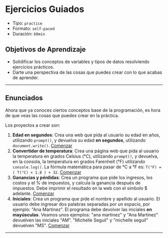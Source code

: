 # Ejercicios Guiados

- Tipo: `practice`
- Formato: `self-paced`
- Duración: `60min`

## Objetivos de Aprendizaje

- Solidificar los conceptos de variables y tipos de datos resolviendo ejercicios
  prácticos.
- Darte una perspectiva de las cosas que puedes crear con lo que acabas de
  aprender.

***

## Enunciados

Ahora que ya conoces ciertos conceptos base de la programación, es hora de que
veas las cosas que puedes crear en la práctica.

Los proyectos a crear son:

1. **Edad en segundos**: Crea una web que pida al usuario su edad en años,
   utilizando `prompt()`, y devuelva su edad **en segundos**, utilizando
   `document.write()`.
   [Comenzar](https://lab.cs50.io/Laboratoria/admission-curriculum/rediseno-prework-fe/admission/03-prework/07-guided-exercises/sandbox/01-edad-en-segundos/)
2. **Convertidor de temperatura**: Crea una página web que pida al usuario la
   temperatura en grados Celsius (°C), utilizando `prompt()`, y devuelva, en la
   consola, la temperatura en grados Farenheit (°F) utilizando `console.log()`.
   La fórmula matemática para pasar de °C a °F es: `T(°F) = ( T(°C) × 1.8 ) + 32`.
   [Comenzar](https://lab.cs50.io/Laboratoria/admission-curriculum/rediseno-prework-fe/admission/03-prework/07-guided-exercises/sandbox/02-convertidor-de-temperatura/)
3. **Ganancias y pérdidas**: Crea un programa que pide los ingresos, los costos
   y el % de impuestos, y calcula la ganancia después de impuestos. Debe
   imprimir el resultado en la web con el símbolo $ adelante. [Comenzar](https://lab.cs50.io/Laboratoria/admission-curriculum/rediseno-prework-fe/admission/03-prework/07-guided-exercises/sandbox/03-ganancias-y-perdidas/)
4. **Iniciales**: Crea un programa que pide el nombre y apellido al usuario. El
   usuario debe ingresar dos palabras separadas por un espacio, por ejemplo:
   "Ana Martinez". El programa debe devolver las iniciales **en mayúsculas**.
   Veamos unos ejemplos: "ana martinez" y "Ana Martinez" devuelven las iniciales
   "AM". "Michelle Seguil" y "michelle seguil" devuelven "MS". [Comenzar](https://lab.cs50.io/Laboratoria/admission-curriculum/rediseno-prework-fe/admission/03-prework/07-guided-exercises/sandbox/04-iniciales/)

***
